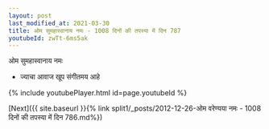 ```yaml
---
layout: post
last_modified_at: 2021-03-30
title: ओम सुमहास्वानाय नमः - 1008 दिनों की तपस्या में दिन 787
youtubeId: zwTt-6ms5ak
---
```

 
 
 ओम सुमहास्वानाय नमः  
 
 -  ज्याचा आवाज खूप संगीतमय आहे 
 
  
 
  
 
 
 
 
 
 


{% include youtubePlayer.html id=page.youtubeId %}
 
[Next]({{ site.baseurl }}{% link  split1/_posts/2012-12-26-ओम वरेण्यया नमः - 1008 दिनों की तपस्या में दिन 786.md%})
 
